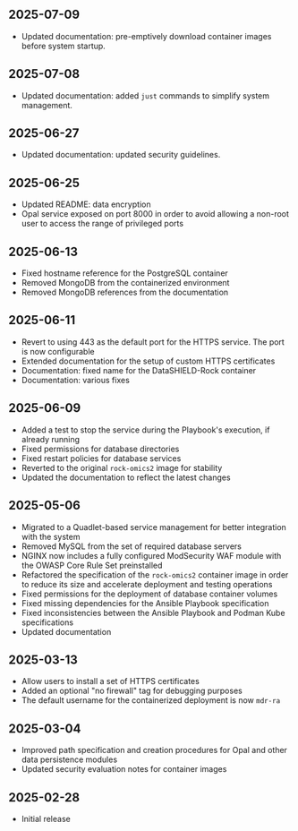 ## 2025-07-09

* Updated documentation: pre-emptively download container images before system
  startup.

## 2025-07-08

* Updated documentation: added `just` commands to simplify system management.

## 2025-06-27

* Updated documentation: updated security guidelines.

## 2025-06-25

* Updated README: data encryption
* Opal service exposed on port 8000 in order to avoid allowing a non-root user
  to access the range of privileged ports

## 2025-06-13

* Fixed hostname reference for the PostgreSQL container
* Removed MongoDB from the containerized environment
* Removed MongoDB references from the documentation

## 2025-06-11

* Revert to using 443 as the default port for the HTTPS service. The port is
  now configurable
* Extended documentation for the setup of custom HTTPS certificates
* Documentation: fixed name for the DataSHIELD-Rock container
* Documentation: various fixes

## 2025-06-09

* Added a test to stop the service during the Playbook's execution, if already
  running
* Fixed permissions for database directories
* Fixed restart policies for database services
* Reverted to the original `rock-omics2` image for stability
* Updated the documentation to reflect the latest changes

## 2025-05-06

* Migrated to a Quadlet-based service management for better integration with
  the system
* Removed MySQL from the set of required database servers
* NGINX now includes a fully configured ModSecurity WAF module with the OWASP
  Core Rule Set preinstalled
* Refactored the specification of the `rock-omics2` container image in order to
  reduce its size and accelerate deployment and testing operations
* Fixed permissions for the deployment of database container volumes
* Fixed missing dependencies for the Ansible Playbook specification
* Fixed inconsistencies between the Ansible Playbook and Podman Kube
  specifications
* Updated documentation

## 2025-03-13

* Allow users to install a set of HTTPS certificates
* Added an optional "no firewall" tag for debugging purposes
* The default username for the containerized deployment is now `mdr-ra`

## 2025-03-04

* Improved path specification and creation procedures for Opal and other data
  persistence modules
* Updated security evaluation notes for container images

## 2025-02-28

* Initial release
